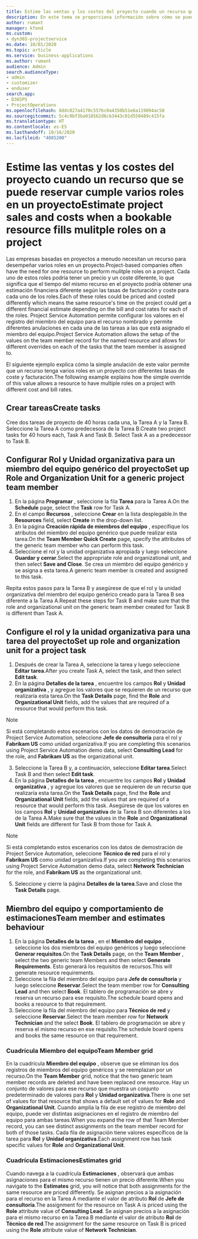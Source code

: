 ```yaml
---
title: Estime las ventas y los costes del proyecto cuando un recurso que se puede reservar cumple varios roles en un proyecto
description: En este tema se proporciona información sobre cómo se pueden usar las dimensiones de precios para respaldar los precios y costes de un recurso que cumple varios roles en un proyecto.
author: rumant
manager: kfend
ms.custom:
- dyn365-projectservice
ms.date: 10/01/2020
ms.topic: article
ms.service: business-applications
ms.author: rumant
audience: Admin
search.audienceType:
- admin
- customizer
- enduser
search.app:
- D365PS
- ProjectOperations
ms.openlocfilehash: 8ddc827a4170c5576c0a4350b51e6a119094ac50
ms.sourcegitcommit: 5c4c9bf3ba018562d6cb3443c01d550489c415fa
ms.translationtype: HT
ms.contentlocale: es-ES
ms.lasthandoff: 10/16/2020
ms.locfileid: "4085200"
---
```

# <a name="estimate-project-sales-and-costs-when-a-bookable-resource-fills-mulitple-roles-on-a-project"></a><span data-ttu-id="ac782-103">Estime las ventas y los costes del proyecto cuando un recurso que se puede reservar cumple varios roles en un proyecto</span><span class="sxs-lookup"><span data-stu-id="ac782-103">Estimate project sales and costs when a bookable resource fills mulitple roles on a project</span></span> 

<span data-ttu-id="ac782-104">Las empresas basadas en proyectos a menudo necesitan un recurso para desempeñar varios roles en un proyecto.</span><span class="sxs-lookup"><span data-stu-id="ac782-104">Project-based companies often have the need for one resource to perform mulitple roles on a project.</span></span> <span data-ttu-id="ac782-105">Cada uno de estos roles podría tener un precio y un coste diferente, lo que significa que el tiempo del mismo recurso en el proyecto podría obtener una estimación financiera diferente según las tasas de facturación y coste para cada uno de los roles.</span><span class="sxs-lookup"><span data-stu-id="ac782-105">Each of these roles could be priced and costed differently which means the same resource's time on the project could get a different financial estimate depending on the bill and cost rates for each of the roles.</span></span> <span data-ttu-id="ac782-106">Project Service Automation permite configurar los valores en el registro del miembro del equipo para el recurso nombrado y permite diferentes anulaciones en cada una de las tareas a las que está asignado el miembro del equipo.</span><span class="sxs-lookup"><span data-stu-id="ac782-106">Project Service Automation allows the setup of the values on the team member record for the named resource and allows for different overrides on each of the tasks that the team member is assigned to.</span></span>

<span data-ttu-id="ac782-107">El siguiente ejemplo explica cómo la simple anulación de este valor permite que un recurso tenga varios roles en un proyecto con diferentes tasas de coste y facturación.</span><span class="sxs-lookup"><span data-stu-id="ac782-107">The following example  explains how the simple override of this value allows a resource to have multiple roles on a project with different cost and bill rates.</span></span>

## <a name="create-tasks"></a><span data-ttu-id="ac782-108">Crear tareas</span><span class="sxs-lookup"><span data-stu-id="ac782-108">Create tasks</span></span>
<span data-ttu-id="ac782-109">Cree dos tareas de proyecto de 40 horas cada una, la Tarea A y la Tarea B. Seleccione la Tarea A como predecesora de la Tarea B.</span><span class="sxs-lookup"><span data-stu-id="ac782-109">Create two project tasks for 40 hours each, Task A and Task B. Select Task A as a predecessor to Task B.</span></span>

## <a name="set-up-role-and-organization-unit-for-a-generic-project-team-member"></a><span data-ttu-id="ac782-110">Configurar Rol y Unidad organizativa para un miembro del equipo genérico del proyecto</span><span class="sxs-lookup"><span data-stu-id="ac782-110">Set up Role and Organization Unit for a generic project team member</span></span>

1. <span data-ttu-id="ac782-111">En la página **Programar** , seleccione la fila **Tarea** para la Tarea A.</span><span class="sxs-lookup"><span data-stu-id="ac782-111">On the **Schedule** page, select the **Task** row for Task A.</span></span> 
2. <span data-ttu-id="ac782-112">En el campo **Recursos** , seleccione **Crear** en la lista desplegable.</span><span class="sxs-lookup"><span data-stu-id="ac782-112">In the **Resources** field, select **Create** in the drop-down list.</span></span>
3. <span data-ttu-id="ac782-113">En la página **Creación rápida de miembros del equipo** , especifique los atributos del miembro del equipo genérico que puede realizar esta tarea.</span><span class="sxs-lookup"><span data-stu-id="ac782-113">On the **Team Member Quick Create** page, specify the attributes of the generic team member who can perform this task.</span></span>
4. <span data-ttu-id="ac782-114">Seleccione el rol y la unidad organizativa apropiada y luego seleccione **Guardar y cerrar**.</span><span class="sxs-lookup"><span data-stu-id="ac782-114">Select the appropriate role and organizational unit, and then select **Save and Close**.</span></span> <span data-ttu-id="ac782-115">Se crea un miembro del equipo genérico y se asigna a esta tarea.</span><span class="sxs-lookup"><span data-stu-id="ac782-115">A generic team member is created and assigned to this task.</span></span> 

<span data-ttu-id="ac782-116">Repita estos pasos para la Tarea B y asegúrese de que el rol y la unidad organizativa del miembro del equipo genérico creado para la Tarea B sea diferente a la Tarea A.</span><span class="sxs-lookup"><span data-stu-id="ac782-116">Repeat these steps for Task B and make sure that the role and organizational unit on the generic team member created for Task B is different than Task A.</span></span> 

## <a name="set-up-role-and-organization-unit-for-a-project-task"></a><span data-ttu-id="ac782-117">Configure el rol y la unidad organizativa para una tarea del proyecto</span><span class="sxs-lookup"><span data-stu-id="ac782-117">Set up role and organization unit for a project task</span></span>

1. <span data-ttu-id="ac782-118">Después de crear la Tarea A, seleccione la tarea y luego seleccione **Editar tarea**.</span><span class="sxs-lookup"><span data-stu-id="ac782-118">After you create Task A, select the task, and then select **Edit task**.</span></span>
2. <span data-ttu-id="ac782-119">En la página **Detalles de la tarea** , encuentre los campos **Rol** y **Unidad organizativa** , y agregue los valores que se requieren de un recurso que realizaría esta tarea.</span><span class="sxs-lookup"><span data-stu-id="ac782-119">On the **Task Details** page, find the **Role** and **Organizational Unit** fields, add the values that are required of a resource that would perform this task.</span></span> 

  > [!NOTE]
  > <span data-ttu-id="ac782-120">Si está completando estos escenarios con los datos de demostración de Project Service Automation, seleccione **Jefe de consultoría** para el rol y **Fabrikam US** como unidad organizativa.</span><span class="sxs-lookup"><span data-stu-id="ac782-120">If you are completing this scenarios using Project Service Automation demo data, select **Consulting Lead** for the role, and **Fabrikam US** as the organizational unit.</span></span>

3. <span data-ttu-id="ac782-121">Seleccione la Tarea B y, a continuación, seleccione **Editar tarea**.</span><span class="sxs-lookup"><span data-stu-id="ac782-121">Select Task B and then select **Edit task**.</span></span>
4. <span data-ttu-id="ac782-122">En la página **Detalles de la tarea** , encuentre los campos **Rol** y **Unidad organizativa** , y agregue los valores que se requieren de un recurso que realizaría esta tarea.</span><span class="sxs-lookup"><span data-stu-id="ac782-122">On the **Task Details** page, find the **Role** and **Organizational Unit** fields, add the values that are required of a resource that would perform this task.</span></span> <span data-ttu-id="ac782-123">Asegúrese de que los valores en los campos **Rol** y **Unidad organizativa** de la Tarea B son diferentes a los de la Tarea A.</span><span class="sxs-lookup"><span data-stu-id="ac782-123">Make sure that the values in the **Role** and **Organizational Unit** fields are different for Task B from those for Task A.</span></span> 

  > [!NOTE]
  > <span data-ttu-id="ac782-124">Si está completando estos escenarios con los datos de demostración de Project Service Automation, seleccione **Técnico de red** para el rol y **Fabrikam US** como unidad organizativa.</span><span class="sxs-lookup"><span data-stu-id="ac782-124">If you are completing this scenarios using Project Service Automation demo data, select **Network Technician** for the role, and **Fabrikam US** as the organizational unit.</span></span>

5. <span data-ttu-id="ac782-125">Seleccione y cierre la página **Detalles de la tarea**.</span><span class="sxs-lookup"><span data-stu-id="ac782-125">Save and close the **Task Details** page.</span></span> 

## <a name="team-member-and-estimates-behaviour"></a><span data-ttu-id="ac782-126">Miembro del equipo y comportamiento de estimaciones</span><span class="sxs-lookup"><span data-stu-id="ac782-126">Team member and estimates behaviour</span></span> 

1. <span data-ttu-id="ac782-127">En la página **Detalles de la tarea** , en el **Miembro del equipo** , seleccione los dos miembros del equipo genéricos y luego seleccione **Generar requisitos**.</span><span class="sxs-lookup"><span data-stu-id="ac782-127">On the **Task Details** page, on the **Team Member** , select the two generic team Members and then select **Generate Requirements**.</span></span> <span data-ttu-id="ac782-128">Esto generará los requisitos de recursos.</span><span class="sxs-lookup"><span data-stu-id="ac782-128">This will generate resource requirements.</span></span> 
2. <span data-ttu-id="ac782-129">Seleccione la fila del miembro del equipo para **Jefe de consultoría** y luego seleccione **Reservar**.</span><span class="sxs-lookup"><span data-stu-id="ac782-129">Select the team member row for **Consulting Lead** and then select **Book**.</span></span> <span data-ttu-id="ac782-130">El tablero de programación se abre y reserva un recurso para ese requisito.</span><span class="sxs-lookup"><span data-stu-id="ac782-130">The schedule board opens and books a resource to that requirement.</span></span>
3. <span data-ttu-id="ac782-131">Seleccione la fila del miembro del equipo para **Técnico de red** y seleccione **Reservar**.</span><span class="sxs-lookup"><span data-stu-id="ac782-131">Select the team member row for **Network Technician** and the select **Book**.</span></span> <span data-ttu-id="ac782-132">El tablero de programación se abre y reserva el mismo recurso en ese requisito.</span><span class="sxs-lookup"><span data-stu-id="ac782-132">The schedule board opens and books the same resource on that requirement.</span></span>

### <a name="team-member-grid"></a><span data-ttu-id="ac782-133">Cuadrícula Miembro del equipo</span><span class="sxs-lookup"><span data-stu-id="ac782-133">Team Member grid</span></span> 
<span data-ttu-id="ac782-134">En la cuadrícula **Miembro del equipo** , observe que se eliminan los dos registros de miembros del equipo genéricos y se reemplazan por un recurso.</span><span class="sxs-lookup"><span data-stu-id="ac782-134">On the **Team Member** grid, notice that the two generic team member records are deleted and have been replaced one resource.</span></span> <span data-ttu-id="ac782-135">Hay un conjunto de valores para ese recurso que muestra un conjunto predeterminado de valores para **Rol** y **Unidad organizativa**.</span><span class="sxs-lookup"><span data-stu-id="ac782-135">There is one set of values for that resource that shows a default set of values for **Role** and **Organizational Unit**.</span></span>
<span data-ttu-id="ac782-136">Cuando amplía la fila de ese registro de miembro del equipo, puede ver distintas asignaciones en el registro de miembro del equipo para ambas tareas.</span><span class="sxs-lookup"><span data-stu-id="ac782-136">When you expand the row of that Team Member record, you can see distinct assignments on the team member record for both of those tasks.</span></span> <span data-ttu-id="ac782-137">Cada fila de asignación tiene valores específicos de la tarea para **Rol** y **Unidad organizativa**.</span><span class="sxs-lookup"><span data-stu-id="ac782-137">Each assignment row has task specific values for **Role** and **Organizational Unit**.</span></span> 

### <a name="estimates-grid"></a><span data-ttu-id="ac782-138">Cuadrícula Estimaciones</span><span class="sxs-lookup"><span data-stu-id="ac782-138">Estimates grid</span></span> 
<span data-ttu-id="ac782-139">Cuando navega a la cuadrícula **Estimaciones** , observará que ambas asignaciones para el mismo recurso tienen un precio diferente.</span><span class="sxs-lookup"><span data-stu-id="ac782-139">When you navigate to the **Estimates** grid, you will notice that both assignments for the same resource are priced differently.</span></span>
<span data-ttu-id="ac782-140">Se asignan precios a la asignación para el recurso en la Tarea A mediante el valor de atributo **Rol** de **Jefe de consultoría**.</span><span class="sxs-lookup"><span data-stu-id="ac782-140">The assignment for the resource on Task A is priced using the **Role** attribute value of **Consulting Lead**.</span></span> <span data-ttu-id="ac782-141">Se asignan precios a la asignación para el mismo recurso en la Tarea B mediante el valor de atributo **Rol** de **Técnico de red**.</span><span class="sxs-lookup"><span data-stu-id="ac782-141">The assignment for the same resource on Task B is priced using the **Role** attribute value of **Network Technician**.</span></span>





